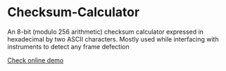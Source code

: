 # Checksum-Calculator
An 8-bit (modulo 256 arithmetic) checksum calculator expressed in hexadecimal by two ASCII characters. Mostly used while interfacing with instruments to detect any frame defection

[Check online demo](https://repl.it/@MoDev32/ChecksumCalculator#main.cs)
